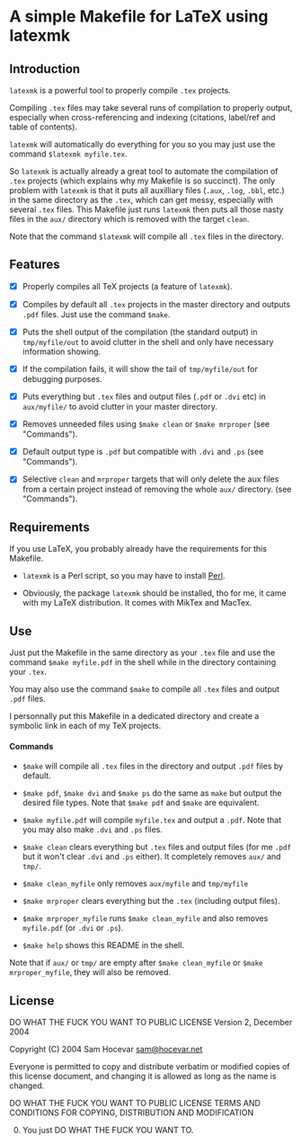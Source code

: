 # A simple Makefile for LaTeX using latexmk

## Introduction

`latexmk` is a powerful tool to properly compile `.tex` projects.

Compiling `.tex` files may take several runs of compilation to properly output, especially when cross-referencing and indexing (citations, label/ref and table of contents).

`latexmk` will automatically do everything for you so you may just use the command `$latexmk myfile.tex`.

So `latexmk` is actually already a great tool to automate the compilation of `.tex` projects (which explains why my Makefile is so succinct).
The only problem with `latexmk` is that it puts all auxilliary files (`.aux`, `.log`, `.bbl`, etc.) in the same directory as the `.tex`, which can get messy, especially with several `.tex` files.
This Makefile just runs `latexmk` then puts all those nasty files in the `aux/` directory which is removed with the target `clean`.

Note that the command `$latexmk` will compile all `.tex` files in the directory.

## Features #

- [X] Properly compiles all TeX projects (a feature of `latexmk`).

- [X] Compiles by default all `.tex` projects in the master directory and outputs `.pdf` files. Just use the command `$make`.

- [X] Puts the shell output of the compilation (the standard output) in `tmp/myfile/out` to avoid clutter in the shell and only have necessary information showing.

- [X] If the compilation fails, it will show the tail of `tmp/myfile/out` for debugging purposes.

- [X] Puts everything but `.tex` files and output files (`.pdf` or `.dvi` etc) in `aux/myfile/` to avoid clutter in your master directory.

- [X] Removes unneeded files using `$make clean` or `$make mrproper` (see "Commands").

- [X] Default output type is `.pdf` but compatible with `.dvi` and `.ps` (see "Commands").

- [X] Selective `clean` and `mrproper` targets that will only delete the aux files from a certain project instead of removing the whole `aux/` directory. (see "Commands").



## Requirements

If you use LaTeX, you probably already have the requirements for this Makefile.

- `latexmk` is a Perl script, so you may have to install [Perl](https://www.perl.org).

- Obviously, the package `latexmk` should be installed, tho for me, it came with my LaTeX distribution. It comes with MikTex and MacTex.

## Use

Just put the Makefile in the same directory as your `.tex` file and use the command `$make myfile.pdf` in the shell while in the directory containing your `.tex`.

You may also use the command `$make` to compile all `.tex` files and output `.pdf` files.

I personnally put this Makefile in a dedicated directory and create a symbolic link in each of my TeX projects.


#### Commands

- `$make` will compile all `.tex` files in the directory and output `.pdf` files by default.

- `$make pdf`, `$make dvi` and `$make ps` do the same as `make` but output the desired file types. Note that `$make pdf` and `$make` are equivalent.

- `$make myfile.pdf` will compile `myfile.tex` and output a `.pdf`. Note that you may also make `.dvi` and `.ps` files.

- `$make clean` clears everything but `.tex` files and output files (for me `.pdf` but it won't clear `.dvi` and `.ps` either). It completely removes `aux/` and `tmp/`.

- `$make clean_myfile` only removes `aux/myfile` and `tmp/myfile`

- `$make mrproper` clears everything but the `.tex` (including output files).

- `$make mrproper_myfile` runs `$make clean_myfile` and also removes `myfile.pdf` (or `.dvi` or `.ps`).

- `$make help` shows this README in the shell.

Note that if `aux/` or `tmp/` are empty after `$make clean_myfile` or `$make mrproper_myfile`, they will also be removed.


## License

DO WHAT THE FUCK YOU WANT TO PUBLIC LICENSE
        Version 2, December 2004

Copyright (C) 2004 Sam Hocevar <sam@hocevar.net>

Everyone is permitted to copy and distribute verbatim or modified
copies of this license document, and changing it is allowed as long
as the name is changed.

DO WHAT THE FUCK YOU WANT TO PUBLIC LICENSE
TERMS AND CONDITIONS FOR COPYING, DISTRIBUTION AND MODIFICATION

0. You just DO WHAT THE FUCK YOU WANT TO.
